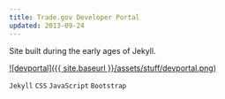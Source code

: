```yaml
---
title: Trade.gov Developer Portal
updated: 2013-09-24 
---
```


Site built during the early ages of Jekyll. 

[![devportal]({{ site.baseurl }}/assets/stuff/devportal.png)](http://developer.trade.gov/)

`Jekyll` `CSS` `JavaScript` `Bootstrap`